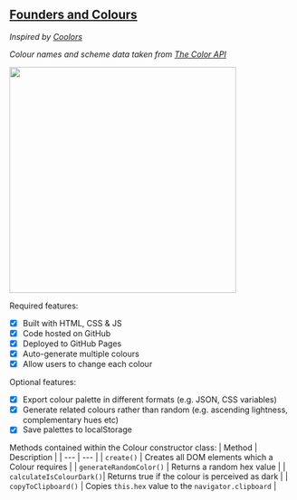 ## [Founders and Colours](https://patdel0.github.io/FAC/colour-palette/)

_Inspired by [Coolors](https://coolors.co/generate)_

_Colour names and scheme data taken from [The Color API](https://thecolorapi.com)_

<img src="https://user-images.githubusercontent.com/53922624/170884874-dd7b45ed-dab9-4565-854c-4e7d6f253eed.png" height="400" />

Required features:

- [x] Built with HTML, CSS & JS
- [x] Code hosted on GitHub
- [x] Deployed to GitHub Pages
- [x] Auto-generate multiple colours
- [x] Allow users to change each colour

Optional features:

- [x] Export colour palette in different formats (e.g. JSON, CSS variables)
- [x] Generate related colours rather than random (e.g. ascending lightness, complementary hues etc)
- [x] Save palettes to localStorage

Methods contained within the Colour constructor class:
| Method | Description |
| --- | --- |
| `create()` | Creates all DOM elements which a Colour requires |
| `generateRandomColor()` | Returns a random hex value |
| `calculateIsColourDark()`| Returns true if the colour is perceived as dark |
| `copyToClipboard()` | Copies `this.hex` value to the `navigator.clipboard` |
